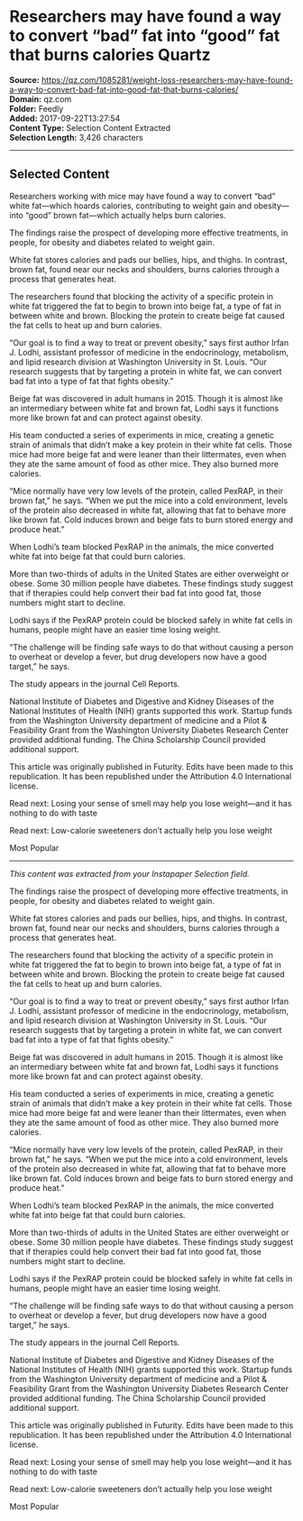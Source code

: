 # Researchers may have found a way to convert “bad” fat into “good” fat that burns calories Quartz

**Source:** https://qz.com/1085281/weight-loss-researchers-may-have-found-a-way-to-convert-bad-fat-into-good-fat-that-burns-calories/  
**Domain:** qz.com  
**Folder:** Feedly  
**Added:** 2017-09-22T13:27:54  
**Content Type:** Selection Content Extracted  
**Selection Length:** 3,426 characters  


---

## Selected Content

Researchers working with mice may have found a way to convert “bad” white fat—which hoards calories, contributing to weight gain and obesity—into “good” brown fat—which actually helps burn calories.

The findings raise the prospect of developing more effective treatments, in people, for obesity and diabetes related to weight gain.

White fat stores calories and pads our bellies, hips, and thighs. In contrast, brown fat, found near our necks and shoulders, burns calories through a process that generates heat.

The researchers found that blocking the activity of a specific protein in white fat triggered the fat to begin to brown into beige fat, a type of fat in between white and brown. Blocking the protein to create beige fat caused the fat cells to heat up and burn calories.

“Our goal is to find a way to treat or prevent obesity,” says first author Irfan J. Lodhi, assistant professor of medicine in the endocrinology, metabolism, and lipid research division at Washington University in St. Louis. “Our research suggests that by targeting a protein in white fat, we can convert bad fat into a type of fat that fights obesity.”

Beige fat was discovered in adult humans in 2015. Though it is almost like an intermediary between white fat and brown fat, Lodhi says it functions more like brown fat and can protect against obesity.

His team conducted a series of experiments in mice, creating a genetic strain of animals that didn’t make a key protein in their white fat cells. Those mice had more beige fat and were leaner than their littermates, even when they ate the same amount of food as other mice. They also burned more calories.

“Mice normally have very low levels of the protein, called PexRAP, in their brown fat,” he says. “When we put the mice into a cold environment, levels of the protein also decreased in white fat, allowing that fat to behave more like brown fat. Cold induces brown and beige fats to burn stored energy and produce heat.”

When Lodhi’s team blocked PexRAP in the animals, the mice converted white fat into beige fat that could burn calories.

More than two-thirds of adults in the United States are either overweight or obese. Some 30 million people have diabetes. These findings study suggest that if therapies could help convert their bad fat into good fat, those numbers might start to decline.

Lodhi says if the PexRAP protein could be blocked safely in white fat cells in humans, people might have an easier time losing weight.

“The challenge will be finding safe ways to do that without causing a person to overheat or develop a fever, but drug developers now have a good target,” he says.

The study appears in the journal Cell Reports.

National Institute of Diabetes and Digestive and Kidney Diseases of the National Institutes of Health (NIH) grants supported this work. Startup funds from the Washington University department of medicine and a Pilot & Feasibility Grant from the Washington University Diabetes Research Center provided additional funding. The China Scholarship Council provided additional support.

This article was originally published in Futurity. Edits have been made to this republication. It has been republished under the Attribution 4.0 International license.

Read next: Losing your sense of smell may help you lose weight—and it has nothing to do with taste

Read next: Low-calorie sweeteners don’t actually help you lose weight

Most Popular

---

*This content was extracted from your Instapaper Selection field.*

The findings raise the prospect of developing more effective treatments, in people, for obesity and diabetes related to weight gain.

White fat stores calories and pads our bellies, hips, and thighs. In contrast, brown fat, found near our necks and shoulders, burns calories through a process that generates heat.

The researchers found that blocking the activity of a specific protein in white fat triggered the fat to begin to brown into beige fat, a type of fat in between white and brown. Blocking the protein to create beige fat caused the fat cells to heat up and burn calories.

“Our goal is to find a way to treat or prevent obesity,” says first author Irfan J. Lodhi, assistant professor of medicine in the endocrinology, metabolism, and lipid research division at Washington University in St. Louis. “Our research suggests that by targeting a protein in white fat, we can convert bad fat into a type of fat that fights obesity.”

Beige fat was discovered in adult humans in 2015. Though it is almost like an intermediary between white fat and brown fat, Lodhi says it functions more like brown fat and can protect against obesity.

His team conducted a series of experiments in mice, creating a genetic strain of animals that didn’t make a key protein in their white fat cells. Those mice had more beige fat and were leaner than their littermates, even when they ate the same amount of food as other mice. They also burned more calories.

“Mice normally have very low levels of the protein, called PexRAP, in their brown fat,” he says. “When we put the mice into a cold environment, levels of the protein also decreased in white fat, allowing that fat to behave more like brown fat. Cold induces brown and beige fats to burn stored energy and produce heat.”

When Lodhi’s team blocked PexRAP in the animals, the mice converted white fat into beige fat that could burn calories.

More than two-thirds of adults in the United States are either overweight or obese. Some 30 million people have diabetes. These findings study suggest that if therapies could help convert their bad fat into good fat, those numbers might start to decline.

Lodhi says if the PexRAP protein could be blocked safely in white fat cells in humans, people might have an easier time losing weight.

“The challenge will be finding safe ways to do that without causing a person to overheat or develop a fever, but drug developers now have a good target,” he says.

The study appears in the journal Cell Reports.

National Institute of Diabetes and Digestive and Kidney Diseases of the National Institutes of Health (NIH) grants supported this work. Startup funds from the Washington University department of medicine and a Pilot & Feasibility Grant from the Washington University Diabetes Research Center provided additional funding. The China Scholarship Council provided additional support.

This article was originally published in Futurity. Edits have been made to this republication. It has been republished under the Attribution 4.0 International license.

Read next: Losing your sense of smell may help you lose weight—and it has nothing to do with taste

Read next: Low-calorie sweeteners don’t actually help you lose weight

Most Popular

